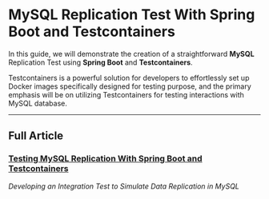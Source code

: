 # MySQL Replication Test With Spring Boot and Testcontainers

In this guide, we will demonstrate the creation of a straightforward **MySQL** Replication Test using **Spring Boot** and **Testcontainers**.

Testcontainers is a powerful solution for developers to effortlessly set up Docker images specifically designed for testing purpose,
and the primary emphasis will be on utilizing Testcontainers for testing interactions with MySQL database.

-----------

## Full Article
### [Testing MySQL Replication With Spring Boot and Testcontainers](https://medium.com/gitconnected/testing-mysql-replication-with-spring-boot-and-testcontainers-fe2175e71f8b)
_Developing an Integration Test to Simulate Data Replication in MySQL_
